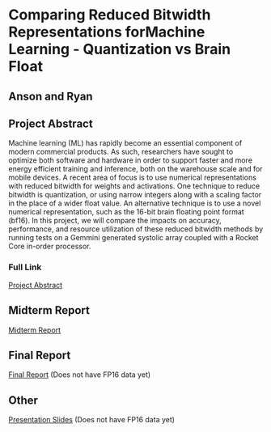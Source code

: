 # Comparing Reduced Bitwidth Representations forMachine Learning - Quantization vs Brain Float
## Anson and Ryan

## Project Abstract

Machine learning (ML) has rapidly become an essential component of modern commercial products. As such, researchers have sought to optimize both software and hardware in order to support faster and more energy efficient training and inference, both on the warehouse scale and for mobile devices. A recent area of focus is to use numerical representations with reduced bitwidth for weights and activations. One technique to reduce bitwidth is quantization, or using narrow integers along with a scaling factor in the place of a wider float value. An alternative technique is to use a novel numerical representation, such as the 16-bit brain floating point format (bf16). In this project, we will compare the impacts on accuracy, performance, and resource utilization of these reduced bitwidth methods by running tests on a Gemmini generated systolic array coupled with a Rocket Core in-order processor.

### Full Link
[Project Abstract](https://docs.google.com/viewer?url=https://github.com/TsaiAnson/241b_project/raw/master/Project%20Abstract.pdf)


## Midterm Report
[Midterm Report](https://docs.google.com/viewer?url=https://github.com/TsaiAnson/241b_project/raw/master/Midterm%20Report.pdf)

## Final Report
[Final Report](https://docs.google.com/viewer?url=https://github.com/TsaiAnson/241b_project/raw/master/Final%20Report.pdf)
(Does not have FP16 data yet)

## Other
[Presentation Slides](https://docs.google.com/viewer?url=https://github.com/TsaiAnson/241b_project/raw/master/Final%20Presentation.pdf)
(Does not have FP16 data yet)
